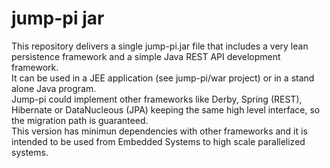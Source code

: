 # jump-pi jar

This repository delivers a single jump-pi.jar file that includes a very lean persistence framework and a simple Java REST API development framework.  
It can be used in a JEE application (see jump-pi/war project) or in a stand alone Java program.  
Jump-pi could implement other frameworks like Derby, Spring (REST), Hibernate or DataNucleous (JPA) keeping the same high level interface, so the migration path is guaranteed.  
This version has minimun dependencies with other frameworks and it is intended to be used from Embedded Systems to high scale parallelized systems.
